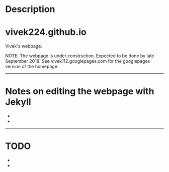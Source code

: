
# Description 
# vivek224.github.io
Vivek's webpage.

NOTE: The webpage is under construction. Expected to be done by late September 2018. See vivek112.googlepages.com for the googlepages version of the homepage.


--- 

# Notes on editing the webpage with Jekyll 

- 
- 

--- 

# TODO

-
-
